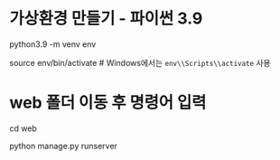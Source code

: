 # 가상환경 만들기 - 파이썬 3.9

python3.9 -m venv env

source env/bin/activate  # Windows에서는 `env\\Scripts\\activate` 사용

# web 폴더 이동 후 명령어 입력
cd web

python manage.py runserver